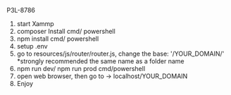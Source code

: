 P3L-8786

1. start Xammp
2. composer Install cmd/ powershell
3. npm install cmd/ powershell
4. setup .env
5. go to resources/js/router/router.js, change the base: '/YOUR_DOMAIN/' *strongly recommended the same name as a folder name
6. npm run dev/ npm run prod cmd/powershell
7. open web browser, then go to -> localhost/YOUR_DOMAIN
8. Enjoy
